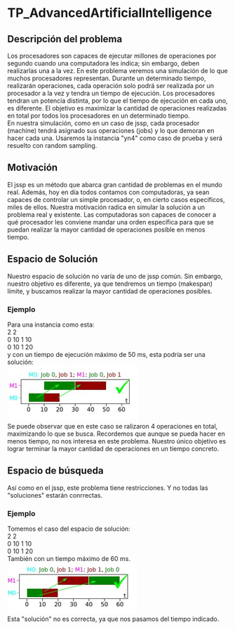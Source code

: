 # TP_AdvancedArtificialIntelligence
## Descripción del problema
Los procesadores son capaces de ejecutar millones de operaciones por segundo cuando una computadora les indica; sin embargo, deben realizarlas una a la vez. En este problema veremos una simulación de lo que muchos procesadores representan. Durante un determinado tiempo, realizarán operaciones, cada operación solo podrá ser realizada por un procesador a la vez y tendra un tiempo de ejecución. Los procesadores tendran un  potencia distinta, por lo que el tiempo de ejecución en cada uno, es diferente. El objetivo es maximizar la cantidad de operaciones realizadas en total por todos los procesadores en un determinado tiempo.  
En nuestra simulación, como en un caso de jssp, cada procesador (machine) tendrá asignado sus operaciones (jobs) y lo que demoran en hacer cada una. Usaremos la instancia "yn4" como caso de prueba y será resuelto con random sampling.
## Motivación
El jssp es un método que abarca gran cantidad de problemas en el mundo real. Además, hoy en día todos contamos con computadoras, ya sean capaces de controlar un simple procesador, o, en cierto casos especificos, miles de ellos. Nuestra motivación radica en simular la solución a un problema real y existente. Las computadoras son capaces de conocer a qué procesador les conviene mandar una orden específica para que se puedan realizar la mayor cantidad de operaciones posible en menos tiempo.
## Espacio de Solución
Nuestro espacio de solución no varía de uno de jssp común. Sin embargo, nuestro objetivo es diferente, ya que tendremos un tiempo (makespan) límite, y buscamos realizar la mayor cantidad de operaciones posibles.
### Ejemplo
Para una instancia como esta:\
2 2 \
0 10 1 10 \
0 10 1 20 \
y con un tiempo de ejecución máximo de 50 ms, esta podría ser una solución: \
![image](images/Solucion.JPG) \
Se puede observar que en este caso se ralizaron 4 operaciones en total, maximizando lo que se busca. Recordemos que aunque se pueda hacer en menos tiempo, no nos interesa en este problema. Nuestro único objetivo es lograr terminar la mayor cantidad de operaciones en un tiempo concreto.
## Espacio de búsqueda
Así como en el jssp, este problema tiene restricciones. Y no todas las "soluciones" estarán conrrectas.
### Ejemplo
Tomemos el caso del espacio de solución:  
2 2 \
0 10 1 10 \
0 10 1 20 \
También con un tiempo máximo de 60 ms. \
![image](images/Busqueda.JPG) \
Esta "solución" no es correcta, ya que nos pasamos del tiempo indicado.


